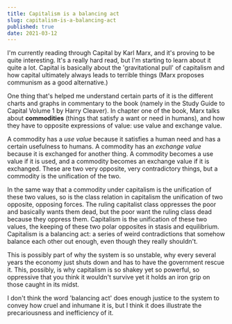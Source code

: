 ```yaml
---
title: Capitalism is a balancing act
slug: capitalism-is-a-balancing-act
published: true
date: 2021-03-12
---
```


I'm currently reading through Capital by Karl Marx, and it's proving to be quite interesting. It's a really hard read, but I'm starting to learn about it quite a lot. Capital is basically about the 'gravitational pull' of capitalism and how capital ultimately always leads to terrible things (Marx proposes communism as a good alternative.)

One thing that's helped me understand certain parts of it is the different charts and graphs in commentary to the book (namely in the Study Guide to Capital Volume 1 by Harry Cleaver). In chapter one of the book, Marx talks about **commodities** (things that satisfy a want or need in humans), and how they have to opposite expressions of value: use value and exchange value.

A commodity has a _use value_ because it satisfies a human need and has a certain usefulness to humans. A commodity has an _exchange value_ because it is exchanged for another thing. A commodity becomes a use value if it is used, and a commodity becomes an exchange value if it is exchanged. These are two very opposite, very contradictory things, but a commodity is the unification of the two.

In the same way that a commodity under capitalism is the unification of these two values, so is the class relation in capitalism the unification of two opposite, opposing forces. The ruling capitalist class oppresses the poor and basically wants them dead, but the poor want the ruling class dead because they oppress them. Capitalism is the unification of these two values, the keeping of these two polar opposites in stasis and equilibrium. Capitalism is a balancing act: a series of weird contradictions that somehow balance each other out enough, even though they really shouldn't.

This is possibly part of why the system is so unstable, why every several years the economy just shuts down and has to have the government rescue it. This, possibly, is why capitalism is so shakey yet so powerful, so oppressive that you think it wouldn't survive yet it holds an iron grip on those caught in its midst.

I don't think the word 'balancing act' does enough justice to the system to convey how cruel and inhumane it is, but I think it does illustrate the precariousness and inefficiency of it.
